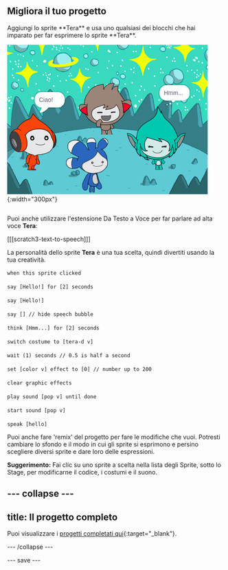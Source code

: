 ## Migliora il tuo progetto

<div style="display: flex; flex-wrap: wrap">
<div style="flex-basis: 200px; flex-grow: 1; margin-right: 15px;">
Aggiungi lo sprite **Tera** e usa uno qualsiasi dei blocchi che hai imparato per far esprimere lo sprite **Tera**.
</div>
<div>

![Lo sprite di Tera sulo Stage.](images/tera-step.png){:width="300px"}

</div>
</div>

Puoi anche utilizzare l'estensione Da Testo a Voce per far parlare ad alta voce **Tera**:

[[[scratch3-text-to-speech]]]

La personalità dello sprite **Tera** è una tua scelta, quindi divertiti usando la tua creatività.

```blocks3
when this sprite clicked

say [Hello!] for [2] seconds

say [Hello!]

say [] // hide speech bubble

think [Hmm...] for [2] seconds

switch costume to [tera-d v]

wait (1) seconds // 0.5 is half a second

set [color v] effect to [0] // number up to 200

clear graphic effects

play sound [pop v] until done

start sound [pop v]

speak [hello]
```

Puoi anche fare 'remix' del progetto per fare le modifiche che vuoi. Potresti cambiare lo sfondo e il modo in cui gli sprite si esprimono e persino scegliere diversi sprite e dare loro delle espressioni.

**Suggerimento:** Fai clic su uno sprite a scelta nella lista degli Sprite, sotto lo Stage, per modificarne il codice, i costumi e il suono.

--- collapse ---
---
title: Il progetto completo
---

Puoi visualizzare i [progetti completati qui](https://scratch.mit.edu/projects/485673032/){:target="_blank"}.

--- /collapse ---

--- save ---
